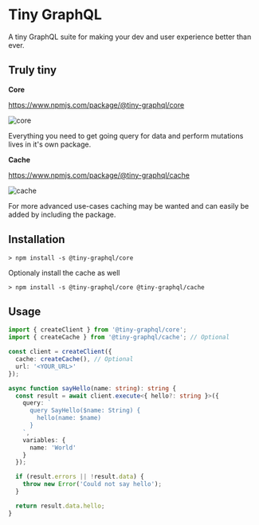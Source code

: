 # Tiny GraphQL

A tiny GraphQL suite for making your dev and user experience better than ever.

## Truly tiny

**Core**

https://www.npmjs.com/package/@tiny-graphql/core

![core](https://badgen.net/bundlephobia/minzip/@tiny-graphql/core)

Everything you need to get going query for data and perform mutations lives in it's own package.

**Cache**

https://www.npmjs.com/package/@tiny-graphql/cache

![cache](https://badgen.net/bundlephobia/minzip/@tiny-graphql/cache)

For more advanced use-cases caching may be wanted and can easily be added by including the package.

## Installation

```shell
> npm install -s @tiny-graphql/core
```

Optionaly install the cache as well

```shell
> npm install -s @tiny-graphql/core @tiny-graphql/cache
```

## Usage

```typescript
import { createClient } from '@tiny-graphql/core';
import { createCache } from '@tiny-graphql/cache'; // Optional

const client = createClient({
  cache: createCache(), // Optional
  url: '<YOUR_URL>'
});

async function sayHello(name: string): string {
  const result = await client.execute<{ hello?: string }>({
    query: `
      query SayHello($name: String) {
        hello(name: $name)
      }
    `,
    variables: {
      name: 'World'
    }
  });

  if (result.errors || !result.data) {
    throw new Error('Could not say hello');
  }

  return result.data.hello;
}
```

